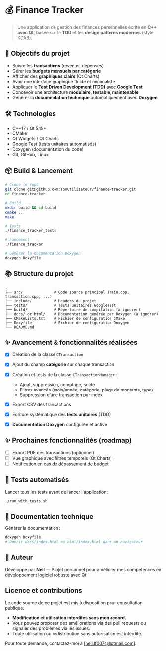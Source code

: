 # 💰 Finance Tracker

> Une application de gestion des finances personnelles écrite en **C++ avec Qt**, basée sur le **TDD** et les **design patterns modernes** (style KDAB).

## 🚀 Objectifs du projet

* Suivre les **transactions** (revenus, dépenses)
* Gérer les **budgets mensuels par catégorie**
* Afficher des **graphiques clairs** (Qt Charts)
* Avoir une interface graphique fluide et minimaliste
* Appliquer le **Test Driven Development (TDD)** avec **Google Test**
* Concevoir une architecture **modulaire, testable, maintenable**
* Générer la **documentation technique** automatiquement avec **Doxygen**

## 🛠️ Technologies

* C++17 / Qt 5.15+
* CMake
* Qt Widgets / Qt Charts
* Google Test (tests unitaires automatisés)
* Doxygen (documentation du code)
* Git, GitHub, Linux

## 📦 Build & Lancement

```bash
# Clone le repo
git clone git@github.com:TonUtilisateur/finance-tracker.git
cd finance-tracker

# Build
mkdir build && cd build
cmake ..
make

# Tests
./finance_tracker_tests

# Lancement
./finance_tracker

# Générer la documentation Doxygen
doxygen Doxyfile
```

## 📚 Structure du projet

```
.
├── src/              # Code source principal (main.cpp, transaction.cpp, ...)
├── include/          # Headers du projet
├── tests/            # Tests unitaires GoogleTest
├── build/            # Répertoire de compilation (à ignorer)
├── docs/ or html/    # Documentation générée par Doxygen (à ignorer)
├── CMakeLists.txt    # Fichier de configuration CMake
├── Doxyfile          # Fichier de configuration Doxygen
└── README.md
```

## ✨ Avancement & fonctionnalités réalisées

* [x] Création de la classe `CTransaction`
* [x] Ajout du champ **catégorie** sur chaque transaction
* [x] Création et tests de la classe `CTransactionManager` :

  * Ajout, suppression, comptage, solde
  * Filtres avancés (mois/année, catégorie, plage de montants, type)
  * Suppression d’une transaction par index
* [x] Export CSV des transactions
* [x] Écriture systématique des **tests unitaires** (TDD)
* [x] **Documentation Doxygen** configurée et active

## ✨ Prochaines fonctionnalités (roadmap)

* [ ] Export PDF des transactions (optionnel)
* [ ] Vue graphique avec filtres temporels (Qt Charts)
* [ ] Notification en cas de dépassement de budget

## 🧪 Tests automatisés

Lancer tous les tests avant de lancer l'application :

```bash
./run_with_tests.sh
```

## 📖 Documentation technique

Générer la documentation :

```bash
doxygen Doxyfile
# Ouvrir docs/index.html ou html/index.html dans un navigateur
```

## 🔐 Auteur

Développé par **Neil** — Projet personnel pour améliorer mes compétences en développement logiciel robuste avec Qt.

## Licence et contributions

Le code source de ce projet est mis à disposition pour consultation publique.

- **Modification et utilisation interdites sans mon accord.**
- Vous pouvez proposer des améliorations via des pull requests ou signaler des problèmes via les issues.
- Toute utilisation ou redistribution sans autorisation est interdite.

Pour toute demande, contactez-moi à [neil.lf007@hotmail.com].
